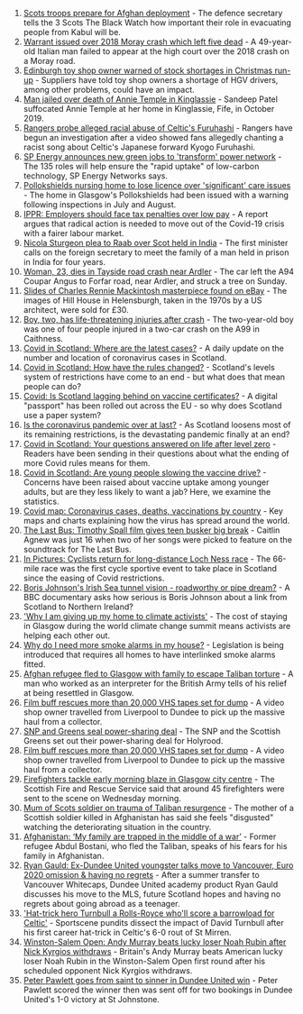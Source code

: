 1. [Scots troops prepare for Afghan deployment](https://www.bbc.co.uk/news/uk-scotland-58306226) - The defence secretary tells the 3 Scots The Black Watch how important their role in evacuating people from Kabul will be.
2. [Warrant issued over 2018 Moray crash which left five dead](https://www.bbc.co.uk/news/uk-scotland-north-east-orkney-shetland-58304183) - A 49-year-old Italian man failed to appear at the high court over the 2018 crash on a Moray road.
3. [Edinburgh toy shop owner warned of stock shortages in Christmas run-up](https://www.bbc.co.uk/news/uk-scotland-scotland-business-58299384) - Suppliers have told toy shop owners a shortage of HGV drivers, among other problems, could have an impact.
4. [Man jailed over death of Annie Temple in Kinglassie](https://www.bbc.co.uk/news/uk-scotland-edinburgh-east-fife-58305777) - Sandeep Patel suffocated Annie Temple at her home in Kinglassie, Fife, in October 2019.
5. [Rangers probe alleged racial abuse of Celtic's Furuhashi](https://www.bbc.co.uk/news/uk-scotland-glasgow-west-58300455) - Rangers have begun an investigation after a video showed fans allegedly chanting a racist song about Celtic's Japanese forward Kyogo Furuhashi.
6. [SP Energy announces new green jobs to 'transform' power network](https://www.bbc.co.uk/news/uk-scotland-scotland-business-58266921) - The 135 roles will help ensure the "rapid uptake" of low-carbon technology, SP Energy Networks says.
7. [Pollokshields nursing home to lose licence over 'significant' care issues](https://www.bbc.co.uk/news/uk-scotland-glasgow-west-58306346) - The home in Glasgow's Pollokshields had been issued with a warning following inspections in July and August.
8. [IPPR: Employers should face tax penalties over low pay](https://www.bbc.co.uk/news/uk-scotland-scotland-business-58283299) - A report argues that radical action is needed to move out of the Covid-19 crisis with a fairer labour market.
9. [Nicola Sturgeon plea to Raab over Scot held in India](https://www.bbc.co.uk/news/uk-scotland-58272701) - The first minister calls on the foreign secretary to meet the family of a man held in prison in India for four years.
10. [Woman, 23, dies in Tayside road crash near Ardler](https://www.bbc.co.uk/news/uk-scotland-tayside-central-58304180) - The car left the A94 Coupar Angus to Forfar road, near Ardler, and struck a tree on Sunday.
11. [Slides of Charles Rennie Mackintosh masterpiece found on eBay](https://www.bbc.co.uk/news/uk-scotland-glasgow-west-58297073) - The images of Hill House in Helensburgh, taken in the 1970s by a US architect, were sold for £30.
12. [Boy, two, has life-threatening injuries after crash](https://www.bbc.co.uk/news/uk-scotland-highlands-islands-58305221) - The two-year-old boy was one of four people injured in a two-car crash on the A99 in Caithness.
13. [Covid in Scotland: Where are the latest cases?](https://www.bbc.co.uk/news/uk-scotland-53511877) - A daily update on the number and location of coronavirus cases in Scotland.
14. [Covid in Scotland: How have the rules changed?](https://www.bbc.co.uk/news/uk-scotland-53166816) - Scotland's levels system of restrictions have come to an end - but what does that mean people can do?
15. [Covid: Is Scotland lagging behind on vaccine certificates?](https://www.bbc.co.uk/news/uk-scotland-57519070) - A digital "passport" has been rolled out across the EU - so why does Scotland use a paper system?
16. [Is the coronavirus pandemic over at last?](https://www.bbc.co.uk/news/uk-scotland-58112939) - As Scotland loosens most of its remaining restrictions, is the devastating pandemic finally at an end?
17. [Covid in Scotland: Your questions answered on life after level zero](https://www.bbc.co.uk/news/uk-scotland-58071989) - Readers have been sending in their questions about what the ending of more Covid rules means for them.
18. [Covid in Scotland: Are young people slowing the vaccine drive?](https://www.bbc.co.uk/news/uk-scotland-57915106) - Concerns have been raised about vaccine uptake among younger adults, but are they less likely to want a jab? Here, we examine the statistics.
19. [Covid map: Coronavirus cases, deaths, vaccinations by country](https://www.bbc.co.uk/news/world-51235105) - Key maps and charts explaining how the virus has spread around the world.
20. [The Last Bus: Timothy Spall film gives teen busker big break](https://www.bbc.co.uk/news/uk-scotland-58297986) - Caitlin Agnew was just 16 when two of her songs were picked to feature on the soundtrack for The Last Bus.
21. [In Pictures: Cyclists return for long-distance Loch Ness race](https://www.bbc.co.uk/news/uk-scotland-highlands-islands-58299528) - The 66-mile race was the first cycle sportive event to take place in Scotland since the easing of Covid restrictions.
22. [Boris Johnson's Irish Sea tunnel vision - roadworthy or pipe dream?](https://www.bbc.co.uk/news/uk-northern-ireland-58269437) - A BBC documentary asks how serious is Boris Johnson about a link from Scotland to Northern Ireland?
23. ['Why I am giving up my home to climate activists'](https://www.bbc.co.uk/news/uk-scotland-58279470) - The cost of staying in Glasgow during the world climate change summit means activists are helping each other out.
24. [Why do I need more smoke alarms in my house?](https://www.bbc.co.uk/news/uk-scotland-58268855) - Legislation is being introduced that requires all homes to have interlinked smoke alarms fitted.
25. [Afghan refugee fled to Glasgow with family to escape Taliban torture](https://www.bbc.co.uk/news/uk-scotland-58256884) - A man who worked as an interpreter for the British Army tells of his relief at being resettled in Glasgow.
26. [Film buff rescues more than 20,000 VHS tapes set for dump](https://www.bbc.co.uk/news/uk-scotland-tayside-central-58261702) - A video shop owner travelled from Liverpool to Dundee to pick up the massive haul from a collector.
27. [SNP and Greens seal power-sharing deal](https://www.bbc.co.uk/news/uk-scotland-58281867) - The SNP and the Scottish Greens set out their power-sharing deal for Holyrood.
28. [Film buff rescues more than 20,000 VHS tapes set for dump](https://www.bbc.co.uk/news/uk-scotland-tayside-central-58273051) - A video shop owner travelled from Liverpool to Dundee to pick up the massive haul from a collector.
29. [Firefighters tackle early morning blaze in Glasgow city centre](https://www.bbc.co.uk/news/uk-scotland-58255126) - The Scottish Fire and Rescue Service said that around 45 firefighters were sent to the scene on Wednesday morning.
30. [Mum of Scots soldier on trauma of Taliban resurgence](https://www.bbc.co.uk/news/uk-scotland-58247951) - The mother of a Scottish soldier killed in Afghanistan has said she feels "disgusted" watching the deteriorating situation in the country.
31. [Afghanistan: ‘My family are trapped in the middle of a war’](https://www.bbc.co.uk/news/uk-scotland-58224887) - Former refugee Abdul Bostani, who fled the Taliban, speaks of his fears for his family in Afghanistan.
32. [Ryan Gauld: Ex-Dundee United youngster talks move to Vancouver, Euro 2020 omission & having no regrets](https://www.bbc.co.uk/sport/football/58261247) - After a summer transfer to Vancouver Whitecaps, Dundee United academy product Ryan Gauld discusses his move to the MLS, future Scotland hopes and having no regrets about going abroad as a teenager.
33. ['Hat-trick hero Turnbull a Rolls-Royce who'll score a barrowload for Celtic'](https://www.bbc.co.uk/sport/av/football/58298351) - Sportscene pundits dissect the impact of David Turnbull after his first career hat-trick in Celtic's 6-0 rout of St Mirren.
34. [Winston-Salem Open: Andy Murray beats lucky loser Noah Rubin after Nick Kyrgios withdraws](https://www.bbc.co.uk/sport/tennis/58302495) - Britain's Andy Murray beats American lucky loser Noah Rubin in the Winston-Salem Open first round after his scheduled opponent Nick Kyrgios withdraws.
35. [Peter Pawlett goes from saint to sinner in Dundee United win](https://www.bbc.co.uk/sport/av/football/58303340) - Peter Pawlett scored the winner then was sent off for two bookings in Dundee United's 1-0 victory at St Johnstone.
